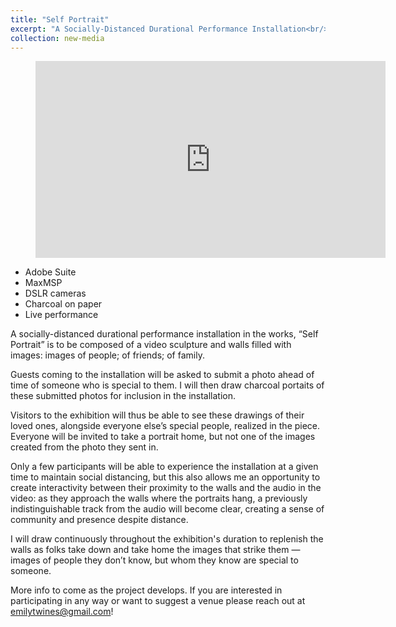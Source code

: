 ```yaml
---
title: "Self Portrait"
excerpt: "A Socially-Distanced Durational Performance Installation<br/><img src='../images/Chanan3.jpg'> A socially-distanced durational performance installation in the works, “Self Portrait” is to be composed of a video sculpture and walls filled with images: images of people; of friends; of family."
collection: new-media
---
```



<!-- blank line -->
<figure class="video_container">
<iframe width="560" height="315" src="https://www.youtube.com/embed/g-75yj2QY54" frameborder="0" allow="accelerometer; autoplay; encrypted-media; gyroscope; picture-in-picture" allowfullscreen></iframe>
</figure>





<!-- blank line -->
- Adobe Suite
- MaxMSP
- DSLR cameras
- Charcoal on paper
- Live performance

A socially-distanced durational performance installation in the works, “Self Portrait” is to be composed of a video sculpture and walls filled with images: images of people; of friends; of family.

<!--- more --->

Guests coming to the installation will be asked to submit a photo ahead of time of someone who is special to them. I will then draw charcoal portaits of these submitted photos for inclusion in the installation. 

Visitors to the exhibition will thus be able to see these drawings of their loved ones, alongside everyone else’s special people, realized in the piece. Everyone will be invited to take a portrait home, but not one of the images created from the photo they sent in.

Only a few participants will be able to experience the installation at a given time to maintain social distancing, but this also allows me an opportunity to create interactivity between their proximity to the walls and the audio in the video: as they approach the walls where the portraits hang, a previously indistinguishable track from the audio will become clear, creating a sense of community and presence despite distance.

I will draw continuously throughout the exhibition's duration to replenish the walls as folks take down and take home the images that strike them — images of people they don’t know, but whom they know are special to someone.

More info to come as the project develops. If you are interested in participating in any way or want to suggest a venue please reach out at emilytwines@gmail.com! 
